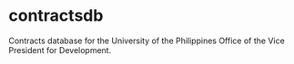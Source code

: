 # contractsdb

Contracts database for the University of the Philippines Office of the Vice President for Development.